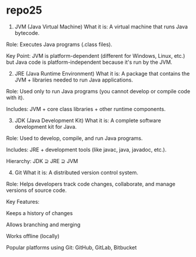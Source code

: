 # repo25
1. JVM (Java Virtual Machine)
What it is: A virtual machine that runs Java bytecode.

Role: Executes Java programs (.class files).

Key Point: JVM is platform-dependent (different for Windows, Linux, etc.) but Java code is platform-independent because it's run by the JVM.

2. JRE (Java Runtime Environment)
What it is: A package that contains the JVM + libraries needed to run Java applications.

Role: Used only to run Java programs (you cannot develop or compile code with it).

Includes: JVM + core class libraries + other runtime components.

3. JDK (Java Development Kit)
What it is: A complete software development kit for Java.

Role: Used to develop, compile, and run Java programs.

Includes: JRE + development tools (like javac, java, javadoc, etc.).

Hierarchy:
JDK ⊇ JRE ⊇ JVM

4. Git
What it is: A distributed version control system.

Role: Helps developers track code changes, collaborate, and manage versions of source code.

Key Features:

Keeps a history of changes

Allows branching and merging

Works offline (locally)

Popular platforms using Git: GitHub, GitLab, Bitbucket
